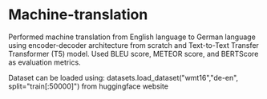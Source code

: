 # Machine-translation
Performed machine translation from English language to German  language using encoder-decoder architecture from scratch and Text-to-Text Transfer Transformer (T5) model. Used BLEU score, METEOR score, and BERTScore as evaluation metrics.

Dataset can be loaded using: datasets.load_dataset("wmt16","de-en", split="train[:50000]") from huggingface website
